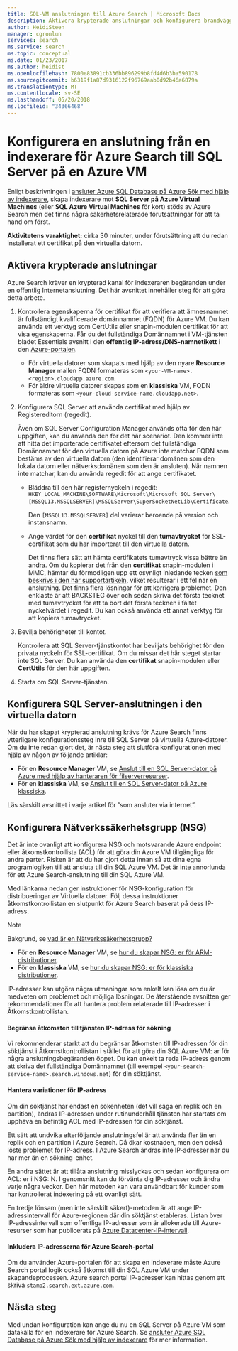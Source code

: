 ```yaml
---
title: SQL-VM anslutningen till Azure Search | Microsoft Docs
description: Aktivera krypterade anslutningar och konfigurera brandväggen att tillåta anslutningar till SQL Server på en Azure-dator (VM) från en indexerare på Azure Search.
author: HeidiSteen
manager: cgronlun
services: search
ms.service: search
ms.topic: conceptual
ms.date: 01/23/2017
ms.author: heidist
ms.openlocfilehash: 7800e83891cb336bb896299b8fd4d6b3ba590178
ms.sourcegitcommit: b6319f1a87d9316122f96769aab0d92b46a6879a
ms.translationtype: MT
ms.contentlocale: sv-SE
ms.lasthandoff: 05/20/2018
ms.locfileid: "34366468"
---
```

# <a name="configure-a-connection-from-an-azure-search-indexer-to-sql-server-on-an-azure-vm"></a>Konfigurera en anslutning från en indexerare för Azure Search till SQL Server på en Azure VM
Enligt beskrivningen i [ansluter Azure SQL Database på Azure Sök med hjälp av indexerare](search-howto-connecting-azure-sql-database-to-azure-search-using-indexers.md#faq), skapa indexerare mot **SQL Server på Azure Virtual Machines** (eller **SQL Azure Virtual Machines** för kort) stöds av Azure Search men det finns några säkerhetsrelaterade förutsättningar för att ta hand om först. 

**Aktivitetens varaktighet:** cirka 30 minuter, under förutsättning att du redan installerat ett certifikat på den virtuella datorn.

## <a name="enable-encrypted-connections"></a>Aktivera krypterade anslutningar
Azure Search kräver en krypterad kanal för indexeraren begäranden under en offentlig Internetanslutning. Det här avsnittet innehåller steg för att göra detta arbete.

1. Kontrollera egenskaperna för certifikat för att verifiera att ämnesnamnet är fullständigt kvalificerade domännamnet (FQDN) för Azure VM. Du kan använda ett verktyg som CertUtils eller snapin-modulen certifikat för att visa egenskaperna. Får du det fullständiga Domännamnet i VM-tjänsten bladet Essentials avsnitt i den **offentlig IP-adress/DNS-namnetikett** i den [Azure-portalen](https://portal.azure.com/).
   
   * För virtuella datorer som skapats med hjälp av den nyare **Resource Manager** mallen FQDN formateras som `<your-VM-name>.<region>.cloudapp.azure.com`. 
   * För äldre virtuella datorer skapas som en **klassiska** VM, FQDN formateras som `<your-cloud-service-name.cloudapp.net>`. 
2. Konfigurera SQL Server att använda certifikat med hjälp av Registereditorn (regedit). 
   
    Även om SQL Server Configuration Manager används ofta för den här uppgiften, kan du använda den för det här scenariot. Den kommer inte att hitta det importerade certifikatet eftersom det fullständiga Domännamnet för den virtuella datorn på Azure inte matchar FQDN som bestäms av den virtuella datorn (den identifierar domänen som den lokala datorn eller nätverksdomänen som den är ansluten). När namnen inte matchar, kan du använda regedit för att ange certifikatet.
   
   * Bläddra till den här registernyckeln i regedit: `HKEY_LOCAL_MACHINE\SOFTWARE\Microsoft\Microsoft SQL Server\[MSSQL13.MSSQLSERVER]\MSSQLServer\SuperSocketNetLib\Certificate`.
     
     Den `[MSSQL13.MSSQLSERVER]` del varierar beroende på version och instansnamn. 
   * Ange värdet för den **certifikat** nyckel till den **tumavtrycket** för SSL-certifikat som du har importerat till den virtuella datorn.
     
     Det finns flera sätt att hämta certifikatets tumavtryck vissa bättre än andra. Om du kopierar det från den **certifikat** snapin-modulen i MMC, hämtar du förmodligen upp ett osynligt inledande tecken [som beskrivs i den här supportartikeln](https://support.microsoft.com/kb/2023869/), vilket resulterar i ett fel när en anslutning. Det finns flera lösningar för att korrigera problemet. Den enklaste är att BACKSTEG över och sedan skriva det första tecknet med tumavtrycket för att ta bort det första tecknen i fältet nyckelvärdet i regedit. Du kan också använda ett annat verktyg för att kopiera tumavtrycket.
3. Bevilja behörigheter till kontot. 
   
    Kontrollera att SQL Server-tjänstkontot har beviljats behörighet för den privata nyckeln för SSL-certifikat. Om du missar det här steget startar inte SQL Server. Du kan använda den **certifikat** snapin-modulen eller **CertUtils** för den här uppgiften.
4. Starta om SQL Server-tjänsten.

## <a name="configure-sql-server-connectivity-in-the-vm"></a>Konfigurera SQL Server-anslutningen i den virtuella datorn
När du har skapat krypterad anslutning krävs för Azure Search finns ytterligare konfigurationssteg inre till SQL Server på virtuella Azure-datorer. Om du inte redan gjort det, är nästa steg att slutföra konfigurationen med hjälp av någon av följande artiklar:

* För en **Resource Manager** VM, se [Anslut till en SQL Server-dator på Azure med hjälp av hanteraren för filserverresurser](../virtual-machines/windows/sql/virtual-machines-windows-sql-connect.md). 
* För en **klassiska** VM, se [Anslut till en SQL Server-dator på Azure klassiska](../virtual-machines/windows/classic/sql-connect.md).

Läs särskilt avsnittet i varje artikel för ”som ansluter via internet”.

## <a name="configure-the-network-security-group-nsg"></a>Konfigurera Nätverkssäkerhetsgrupp (NSG)
Det är inte ovanligt att konfigurera NSG och motsvarande Azure endpoint eller åtkomstkontrollista (ACL) för att göra din Azure VM tillgängliga för andra parter. Risken är att du har gjort detta innan så att dina egna programlogiken till att ansluta till din SQL Azure VM. Det är inte annorlunda för ett Azure Search-anslutning till din SQL Azure VM. 

Med länkarna nedan ger instruktioner för NSG-konfiguration för distribueringar av Virtuella datorer. Följ dessa instruktioner åtkomstkontrollistan en slutpunkt för Azure Search baserat på dess IP-adress.

> [!NOTE]
> Bakgrund, se [vad är en Nätverkssäkerhetsgrupp?](../virtual-network/security-overview.md)
> 
> 

* För en **Resource Manager** VM, se [hur du skapar NSG: er för ARM-distributioner](../virtual-network/tutorial-filter-network-traffic.md). 
* För en **klassiska** VM, se [hur du skapar NSG: er för klassiska distributioner](../virtual-network/virtual-networks-create-nsg-classic-ps.md).

IP-adresser kan utgöra några utmaningar som enkelt kan lösa om du är medveten om problemet och möjliga lösningar. De återstående avsnitten ger rekommendationer för att hantera problem relaterade till IP-adresser i Åtkomstkontrollistan.

#### <a name="restrict-access-to-the-search-service-ip-address"></a>Begränsa åtkomsten till tjänsten IP-adress för sökning
Vi rekommenderar starkt att du begränsar åtkomsten till IP-adressen för din söktjänst i Åtkomstkontrollistan i stället för att göra din SQL Azure VM: ar för några anslutningsbegäranden öppet. Du kan enkelt ta reda IP-adress genom att skriva det fullständiga Domännamnet (till exempel `<your-search-service-name>.search.windows.net`) för din söktjänst.

#### <a name="managing-ip-address-fluctuations"></a>Hantera variationer för IP-adress
Om din söktjänst har endast en sökenheten (det vill säga en replik och en partition), ändras IP-adressen under rutinunderhåll tjänsten har startats om upphäva en befintlig ACL med IP-adressen för din söktjänst.

Ett sätt att undvika efterföljande anslutningsfel är att använda fler än en replik och en partition i Azure Search. Då ökar kostnaden, men den också löste problemet för IP-adress. I Azure Search ändras inte IP-adresser när du har mer än en sökning-enhet.

En andra sättet är att tillåta anslutning misslyckas och sedan konfigurera om ACL: er i NSG: N. I genomsnitt kan du förvänta dig IP-adresser och ändra varje några veckor. Den här metoden kan vara användbart för kunder som har kontrollerat indexering på ett ovanligt sätt.

En tredje lönsam (men inte särskilt säkert)-metoden är att ange IP-adressintervall för Azure-regionen där din söktjänst etableras. Listan över IP-adressintervall som offentliga IP-adresser som är allokerade till Azure-resurser som har publicerats på [Azure Datacenter-IP-intervall](https://www.microsoft.com/download/details.aspx?id=41653). 

#### <a name="include-the-azure-search-portal-ip-addresses"></a>Inkludera IP-adresserna för Azure Search-portal
Om du använder Azure-portalen för att skapa en indexerare måste Azure Search portal logik också åtkomst till din SQL Azure VM under skapandeprocessen. Azure search portal IP-adresser kan hittas genom att skriva `stamp2.search.ext.azure.com`.

## <a name="next-steps"></a>Nästa steg
Med undan konfiguration kan ange du nu en SQL Server på Azure VM som datakälla för en indexerare för Azure Search. Se [ansluter Azure SQL Database på Azure Sök med hjälp av indexerare](search-howto-connecting-azure-sql-database-to-azure-search-using-indexers.md) för mer information.


